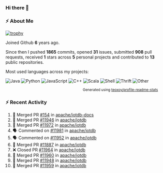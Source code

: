 ### Hi there 👋

### :zap: About Me

[![trophy](https://github-profile-trophy.vercel.app/?username=HTHou&theme=onedark)](https://github.com/ryo-ma/github-profile-trophy)
   
Joined Github **6** years ago.

Since then I pushed **1865** commits, opened **31** issues, submitted **908** pull requests, received **1** stars across **5** personal projects and contributed to **13** public repositories.

Most used languages across my projects:

![Java](https://img.shields.io/static/v1?style=flat-square&label=%E2%A0%80&color=555&labelColor=%23b07219&message=Java%EF%B8%B195.4%25)
![Python](https://img.shields.io/static/v1?style=flat-square&label=%E2%A0%80&color=555&labelColor=%233572A5&message=Python%EF%B8%B11.2%25)
![JavaScript](https://img.shields.io/static/v1?style=flat-square&label=%E2%A0%80&color=555&labelColor=%23f1e05a&message=JavaScript%EF%B8%B10.7%25)
![C++](https://img.shields.io/static/v1?style=flat-square&label=%E2%A0%80&color=555&labelColor=%23f34b7d&message=C%2B%2B%EF%B8%B10.5%25)
![Scala](https://img.shields.io/static/v1?style=flat-square&label=%E2%A0%80&color=555&labelColor=%23c22d40&message=Scala%EF%B8%B10.4%25)
![Shell](https://img.shields.io/static/v1?style=flat-square&label=%E2%A0%80&color=555&labelColor=%2389e051&message=Shell%EF%B8%B10.3%25)
![Thrift](https://img.shields.io/static/v1?style=flat-square&label=%E2%A0%80&color=555&labelColor=%23D12127&message=Thrift%EF%B8%B10.3%25)
![Other](https://img.shields.io/static/v1?style=flat-square&label=%E2%A0%80&color=555&labelColor=%23ededed&message=Other%EF%B8%B10.8%25)

<p align="right"><sub>Generated using <a href="https://github.com/marketplace/actions/profile-readme-stats">teoxoy/profile-readme-stats</a></sub></p>


<!--![](https://github.com/HTHou/HTHou/blob/output/github-contribution-grid-snake.svg)-->

<!--![Haonan Hou's github stats](https://github-readme-stats.vercel.app/api?username=HTHou&count_private=true&show_icons=true&theme=onedark)-->

<!--![Haonan Hou's wakatime stats](https://github-readme-stats.vercel.app/api/wakatime?username=HTHou&layout=compact&theme=onedark)-->

<!--![Top Langs](https://github-readme-stats.vercel.app/api/top-langs/?username=HTHou&theme=onedark&layout=compact)-->

### :zap: Recent Activity
<!--START_SECTION:activity-->
1. 🎉 Merged PR [#154](https://github.com/apache/iotdb-docs/pull/154) in [apache/iotdb-docs](https://github.com/apache/iotdb-docs)
2. 🎉 Merged PR [#11946](https://github.com/apache/iotdb/pull/11946) in [apache/iotdb](https://github.com/apache/iotdb)
3. 🎉 Merged PR [#11972](https://github.com/apache/iotdb/pull/11972) in [apache/iotdb](https://github.com/apache/iotdb)
4. 🗣 Commented on [#11981](https://github.com/apache/iotdb/issues/11981#issuecomment-1911559906) in [apache/iotdb](https://github.com/apache/iotdb)
5. 🗣 Commented on [#11952](https://github.com/apache/iotdb/issues/11952#issuecomment-1911364481) in [apache/iotdb](https://github.com/apache/iotdb)
6. 🎉 Merged PR [#11887](https://github.com/apache/iotdb/pull/11887) in [apache/iotdb](https://github.com/apache/iotdb)
7. ❌ Closed PR [#11964](https://github.com/apache/iotdb/pull/11964) in [apache/iotdb](https://github.com/apache/iotdb)
8. 🎉 Merged PR [#11960](https://github.com/apache/iotdb/pull/11960) in [apache/iotdb](https://github.com/apache/iotdb)
9. 🎉 Merged PR [#11948](https://github.com/apache/iotdb/pull/11948) in [apache/iotdb](https://github.com/apache/iotdb)
10. 🎉 Merged PR [#11959](https://github.com/apache/iotdb/pull/11959) in [apache/iotdb](https://github.com/apache/iotdb)
<!--END_SECTION:activity-->

<!--
**HTHou/HTHou** is a ✨ _special_ ✨ repository because its `README.md` (this file) appears on your GitHub profile.

Here are some ideas to get you started:

- 🔭 I’m currently working on ...
- 🌱 I’m currently learning ...
- 👯 I’m looking to collaborate on ...
- 🤔 I’m looking for help with ...
- 💬 Ask me about ...
- 📫 How to reach me: ...
- 😄 Pronouns: ...
- ⚡ Fun fact: ...
-->
